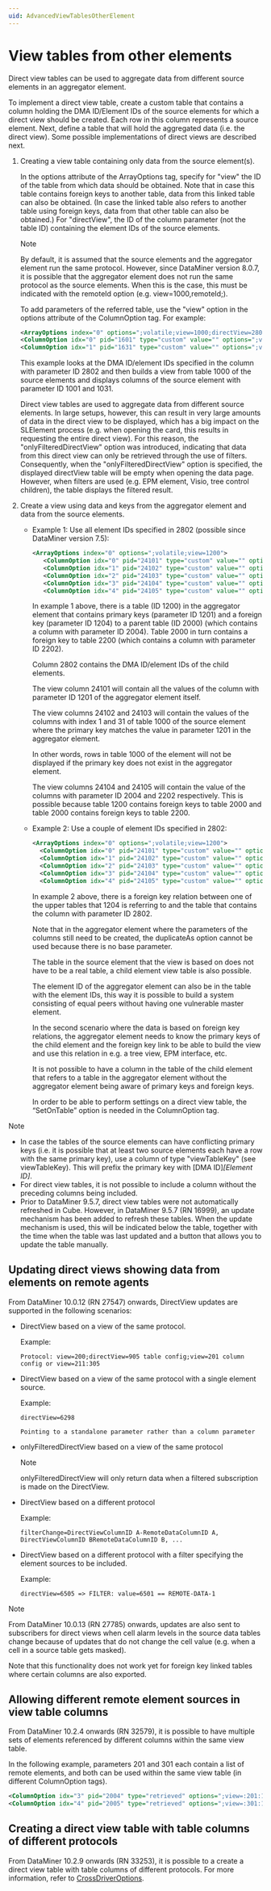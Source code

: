 ```yaml
---
uid: AdvancedViewTablesOtherElement
---
```


# View tables from other elements

Direct view tables can be used to aggregate data from different source elements in an aggregator element.

To implement a direct view table, create a custom table that contains a column holding the DMA ID/Element IDs of the source elements for which a direct view should be created. Each row in this column represents a source element. Next, define a table that will hold the aggregated data (i.e. the direct view). Some possible implementations of direct views are described next.

1. Creating a view table containing only data from the source element(s).

   In the options attribute of the ArrayOptions tag, specify for "view" the ID of the table from which data should be obtained. Note that in case this table contains foreign keys to another table, data from this linked table can also be obtained. (In case the linked table also refers to another table using foreign keys, data from that other table can also be obtained.) For "directView", the ID of the column parameter (not the table ID) containing the element IDs of the source elements.

   > [!NOTE]
   > By default, it is assumed that the source elements and the aggregator element run the same protocol. However, since DataMiner version 8.0.7, it is possible that the aggregator element does not run the same protocol as the source elements. When this is the case, this must be indicated with the remoteId option (e.g. view=1000,remoteId;).

   To add parameters of the referred table, use the "view" option in the options attribute of the ColumnOption tag. For example:

   ```xml
   <ArrayOptions index="0" options=";volatile;view=1000;directView=2802;onlyFilteredDirectView">
   <ColumnOption idx="0" pid="1601" type="custom" value="" options=";view=1001" />
   <ColumnOption idx="1" pid="1631" type="custom" value="" options=";view=1031" />
   ```

   This example looks at the DMA ID/element IDs specified in the column with parameter ID 2802 and then builds a view from table 1000 of the source elements and displays columns of the source element with parameter ID 1001 and 1031.

   Direct view tables are used to aggregate data from different source elements. In large setups, however, this can result in very large amounts of data in the direct view to be displayed, which has a big impact on the SLElement process (e.g. when opening the card, this results in requesting the entire direct view). For this reason, the "onlyFilteredDirectView" option was introduced, indicating that data from this direct view can only be retrieved through the use of filters. Consequently, when the "onlyFilteredDirectView" option is specified, the displayed directView table will be empty when opening the data page. However, when filters are used (e.g. EPM element, Visio, tree control children), the table displays the filtered result.

1. Create a view using data and keys from the aggregator element and data from the source elements.

   - Example 1: Use all element IDs specified in 2802 (possible since DataMiner version 7.5):

     ```xml
     <ArrayOptions index="0" options=";volatile;view=1200">
        <ColumnOption idx="0" pid="24101" type="custom" value="" options=";view=1201"/>
        <ColumnOption idx="1" pid="24102" type="custom" value="" options=";view=:2802:1000:1"/>
        <ColumnOption idx="2" pid="24103" type="custom" value="" options=";view=:2802:1000:31"/>
        <ColumnOption idx="3" pid="24104" type="custom" value="" options=";view=1204:2004"/>
        <ColumnOption idx="4" pid="24105" type="custom" value="" options=";view=1204:2202"/>
     ```

     In example 1 above, there is a table (ID 1200) in the aggregator element that contains primary keys (parameter ID 1201) and a foreign key (parameter ID 1204) to a parent table (ID 2000) (which contains a column with parameter ID 2004). Table 2000 in turn contains a foreign key to table 2200 (which contains a column with parameter ID 2202).

     Column 2802 contains the DMA ID/element IDs of the child elements.

     The view column 24101 will contain all the values of the column with parameter ID 1201 of the aggregator element itself.

     The view columns 24102 and 24103 will contain the values of the columns with index 1 and 31 of table 1000 of the source element where the primary key matches the value in parameter 1201 in the aggregator element.

     In other words, rows in table 1000 of the element will not be displayed if the primary key does not exist in the aggregator element.

     The view columns 24104 and 24105 will contain the value of the columns with parameter ID 2004 and 2202 respectively. This is possible because table 1200 contains foreign keys to table 2000 and table 2000 contains foreign keys to table 2200.

   - Example 2: Use a couple of element IDs specified in 2802:

     ```xml
     <ArrayOptions index="0" options=";volatile;view=1200">
       <ColumnOption idx="0" pid="24101" type="custom" value="" options=";view=1201"/>
       <ColumnOption idx="1" pid="24102" type="custom" value="" options=";view=:2802:1000:1"/>
       <ColumnOption idx="2" pid="24103" type="custom" value="" options=";view=:2802:1000:31"/>
       <ColumnOption idx="3" pid="24104" type="custom" value="" options=";view=1204:2004"/>
       <ColumnOption idx="4" pid="24105" type="custom" value="" options=";view=1204:2202"/>
     ```

     In example 2 above, there is a foreign key relation between one of the upper tables that 1204 is referring to and the table that contains the column with parameter ID 2802.

     Note that in the aggregator element where the parameters of the columns still need to be created, the duplicateAs option cannot be used because there is no base parameter.

     The table in the source element that the view is based on does not have to be a real table, a child element view table is also possible.

     The element ID of the aggregator element can also be in the table with the element IDs, this way it is possible to build a system consisting of equal peers without having one vulnerable master element.

     In the second scenario where the data is based on foreign key relations, the aggregator element needs to know the primary keys of the child element and the foreign key link to be able to build the view and use this relation in e.g. a tree view, EPM interface, etc.

     It is not possible to have a column in the table of the child element that refers to a table in the aggregator element without the aggregator element being aware of primary keys and foreign keys.

     In order to be able to perform settings on a direct view table, the “SetOnTable” option is needed in the ColumnOption tag.

> [!NOTE]
>
> - In case the tables of the source elements can have conflicting primary keys (i.e. it is possible that at least two source elements each have a row with the same primary key), use a column of type "viewTableKey" (see viewTableKey). This will prefix the primary key with [DMA ID]_[Element ID]_.
> - For direct view tables, it is not possible to include a column without the preceding columns being included.
> - Prior to DataMiner 9.5.7, direct view tables were not automatically refreshed in Cube. However, in DataMiner 9.5.7 (RN 16999), an update mechanism has been added to refresh these tables. When the update mechanism is used, this will be indicated below the table, together with the time when the table was last updated and a button that allows you to update the table manually.

## Updating direct views showing data from elements on remote agents

From DataMiner 10.0.12 (RN 27547) onwards, DirectView updates are supported in the following scenarios:

- DirectView based on a view of the same protocol.

  Example:

  ```Protocol: view=200;directView=905 table config;view=201 column config or view=211:305```

- DirectView based on a view of the same protocol with a single element source.

  Example:

  ```
  directView=6298

  Pointing to a standalone parameter rather than a column parameter
  ```

- onlyFilteredDirectView based on a view of the same protocol

  > [!NOTE]
  > onlyFilteredDirectView will only return data when a filtered subscription is made on the DirectView.

- DirectView based on a different protocol

  Example:

    ```filterChange=DirectViewColumnID A-RemoteDataColumnID A, DirectViewColumnID BRemoteDataColumnID B, ...```

- DirectView based on a different protocol with a filter specifying the element sources to be included.

  Example:

    ```directView=6505 => FILTER: value=6501 == REMOTE-DATA-1```

> [!NOTE]
> From DataMiner 10.0.13 (RN 27785) onwards, updates are also sent to subscribers for direct views when cell alarm levels in the source data tables change because of updates that do not change the cell value (e.g. when a cell in a source table gets masked).
>
> Note that this functionality does not work yet for foreign key linked tables where certain columns are also exported.

## Allowing different remote element sources in view table columns

From DataMiner 10.2.4 onwards (RN 32579), it is possible to have multiple sets of elements referenced by different columns within the same view table.

In the following example, parameters 201 and 301 each contain a list of remote elements, and both can be used within the same view table (in different ColumnOption tags).

```xml
<ColumnOption idx="3" pid="2004" type="retrieved" options=";view=:201:1000:3"/>
<ColumnOption idx="4" pid="2005" type="retrieved" options=";view=:301:1000:4"/>
```

## Creating a direct view table with table columns of different protocols

From DataMiner 10.2.9 onwards (RN 33253), it is possible to a create a direct view table with table columns of different protocols. For more information, refer to [CrossDriverOptions](xref:Protocol.Params.Param.CrossDriverOptions).
